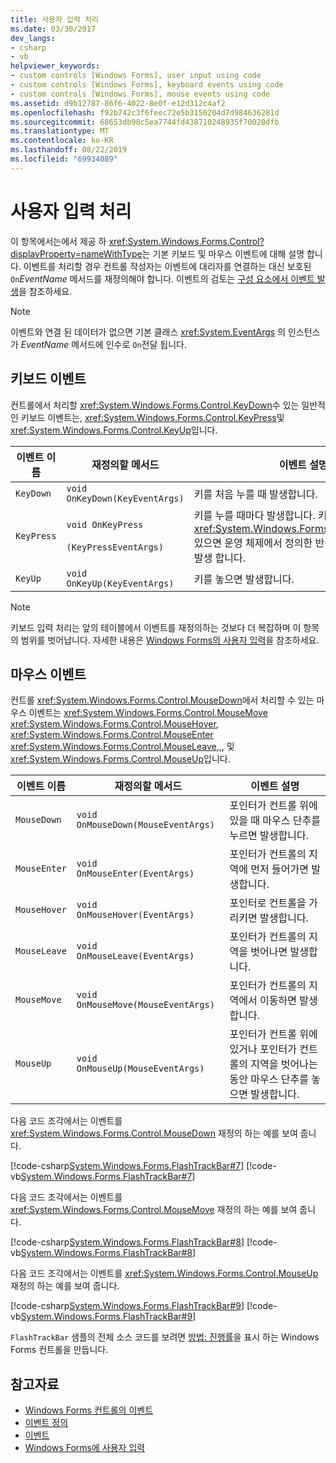 ```yaml
---
title: 사용자 입력 처리
ms.date: 03/30/2017
dev_langs:
- csharp
- vb
helpviewer_keywords:
- custom controls [Windows Forms], user input using code
- custom controls [Windows Forms], keyboard events using code
- custom controls [Windows Forms], mouse events using code
ms.assetid: d9b12787-86f6-4022-8e0f-e12d312c4af2
ms.openlocfilehash: f92b742c3f6feec72e5b3150204d7d984636281d
ms.sourcegitcommit: 68653db98c5ea7744fd438710248935f70020dfb
ms.translationtype: MT
ms.contentlocale: ko-KR
ms.lasthandoff: 08/22/2019
ms.locfileid: "69934089"
---
```

# <a name="handling-user-input"></a>사용자 입력 처리
이 항목에서는에서 제공 하 <xref:System.Windows.Forms.Control?displayProperty=nameWithType>는 기본 키보드 및 마우스 이벤트에 대해 설명 합니다. 이벤트를 처리할 경우 컨트롤 작성자는 이벤트에 대리자를 연결하는 대신 보호된 `On`*EventName* 메서드를 재정의해야 합니다. 이벤트의 검토는 [구성 요소에서 이벤트 발생](https://docs.microsoft.com/previous-versions/visualstudio/visual-studio-2013/sh2e3k5z(v=vs.120))을 참조하세요.  
  
> [!NOTE]
> 이벤트와 연결 된 데이터가 없으면 기본 클래스 <xref:System.EventArgs> 의 인스턴스가 *EventName* 메서드에 인수로 `On`전달 됩니다.  
  
## <a name="keyboard-events"></a>키보드 이벤트  
 컨트롤에서 처리할 <xref:System.Windows.Forms.Control.KeyDown>수 있는 일반적인 키보드 이벤트는, <xref:System.Windows.Forms.Control.KeyPress>및 <xref:System.Windows.Forms.Control.KeyUp>입니다.  
  
|이벤트 이름|재정의할 메서드|이벤트 설명|  
|----------------|------------------------|--------------------------|  
|`KeyDown`|`void OnKeyDown(KeyEventArgs)`|키를 처음 누를 때 발생합니다.|  
|`KeyPress`|`void OnKeyPress`<br /><br /> `(KeyPressEventArgs)`|키를 누를 때마다 발생합니다. 키를 누르고 <xref:System.Windows.Forms.Control.KeyPress> 있으면 운영 체제에서 정의한 반복 속도로 이벤트가 발생 합니다.|  
|`KeyUp`|`void OnKeyUp(KeyEventArgs)`|키를 놓으면 발생합니다.|  
  
> [!NOTE]
> 키보드 입력 처리는 앞의 테이블에서 이벤트를 재정의하는 것보다 더 복잡하며 이 항목의 범위를 벗어납니다. 자세한 내용은 [Windows Forms의 사용자 입력](../user-input-in-windows-forms.md)을 참조하세요.  
  
## <a name="mouse-events"></a>마우스 이벤트  
 컨트롤 <xref:System.Windows.Forms.Control.MouseDown>에서 처리할 수 있는 마우스 이벤트는 <xref:System.Windows.Forms.Control.MouseMove> <xref:System.Windows.Forms.Control.MouseHover>, <xref:System.Windows.Forms.Control.MouseEnter> <xref:System.Windows.Forms.Control.MouseLeave>,,, 및 <xref:System.Windows.Forms.Control.MouseUp>입니다.  
  
|이벤트 이름|재정의할 메서드|이벤트 설명|  
|----------------|------------------------|--------------------------|  
|`MouseDown`|`void OnMouseDown(MouseEventArgs)`|포인터가 컨트롤 위에 있을 때 마우스 단추를 누르면 발생합니다.|  
|`MouseEnter`|`void OnMouseEnter(EventArgs)`|포인터가 컨트롤의 지역에 먼저 들어가면 발생합니다.|  
|`MouseHover`|`void OnMouseHover(EventArgs)`|포인터로 컨트롤을 가리키면 발생합니다.|  
|`MouseLeave`|`void OnMouseLeave(EventArgs)`|포인터가 컨트롤의 지역을 벗어나면 발생합니다.|  
|`MouseMove`|`void OnMouseMove(MouseEventArgs)`|포인터가 컨트롤의 지역에서 이동하면 발생합니다.|  
|`MouseUp`|`void OnMouseUp(MouseEventArgs)`|포인터가 컨트롤 위에 있거나 포인터가 컨트롤의 지역을 벗어나는 동안 마우스 단추를 놓으면 발생합니다.|  
  
 다음 코드 조각에서는 이벤트를 <xref:System.Windows.Forms.Control.MouseDown> 재정의 하는 예를 보여 줍니다.  
  
 [!code-csharp[System.Windows.Forms.FlashTrackBar#7](~/samples/snippets/csharp/VS_Snippets_Winforms/System.Windows.Forms.FlashTrackBar/CS/FlashTrackBar.cs#7)]
 [!code-vb[System.Windows.Forms.FlashTrackBar#7](~/samples/snippets/visualbasic/VS_Snippets_Winforms/System.Windows.Forms.FlashTrackBar/VB/FlashTrackBar.vb#7)]  
  
 다음 코드 조각에서는 이벤트를 <xref:System.Windows.Forms.Control.MouseMove> 재정의 하는 예를 보여 줍니다.  
  
 [!code-csharp[System.Windows.Forms.FlashTrackBar#8](~/samples/snippets/csharp/VS_Snippets_Winforms/System.Windows.Forms.FlashTrackBar/CS/FlashTrackBar.cs#8)]
 [!code-vb[System.Windows.Forms.FlashTrackBar#8](~/samples/snippets/visualbasic/VS_Snippets_Winforms/System.Windows.Forms.FlashTrackBar/VB/FlashTrackBar.vb#8)]  
  
 다음 코드 조각에서는 이벤트를 <xref:System.Windows.Forms.Control.MouseUp> 재정의 하는 예를 보여 줍니다.  
  
 [!code-csharp[System.Windows.Forms.FlashTrackBar#9](~/samples/snippets/csharp/VS_Snippets_Winforms/System.Windows.Forms.FlashTrackBar/CS/FlashTrackBar.cs#9)]
 [!code-vb[System.Windows.Forms.FlashTrackBar#9](~/samples/snippets/visualbasic/VS_Snippets_Winforms/System.Windows.Forms.FlashTrackBar/VB/FlashTrackBar.vb#9)]  
  
 `FlashTrackBar` 샘플의 전체 소스 코드를 보려면 [방법: 진행률](how-to-create-a-windows-forms-control-that-shows-progress.md)을 표시 하는 Windows Forms 컨트롤을 만듭니다.  
  
## <a name="see-also"></a>참고자료

- [Windows Forms 컨트롤의 이벤트](events-in-windows-forms-controls.md)
- [이벤트 정의](defining-an-event-in-windows-forms-controls.md)
- [이벤트](../../../standard/events/index.md)
- [Windows Forms에 사용자 입력](../user-input-in-windows-forms.md)
